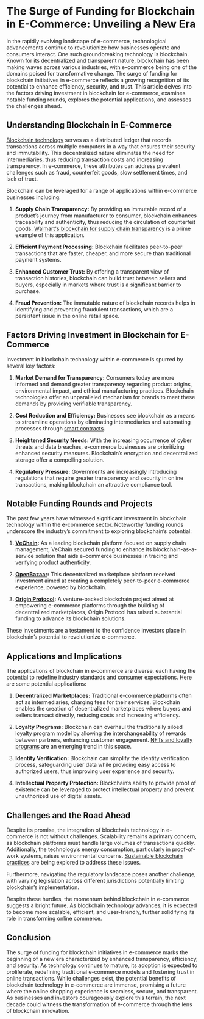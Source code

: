 # The Surge of Funding for Blockchain in E-Commerce: Unveiling a New Era

In the rapidly evolving landscape of e-commerce, technological advancements continue to revolutionize how businesses operate and consumers interact. One such groundbreaking technology is blockchain. Known for its decentralized and transparent nature, blockchain has been making waves across various industries, with e-commerce being one of the domains poised for transformative change. The surge of funding for blockchain initiatives in e-commerce reflects a growing recognition of its potential to enhance efficiency, security, and trust. This article delves into the factors driving investment in blockchain for e-commerce, examines notable funding rounds, explores the potential applications, and assesses the challenges ahead.

## Understanding Blockchain in E-Commerce

[Blockchain technology](https://www.license-token.com/wiki/what-is-blockchain) serves as a distributed ledger that records transactions across multiple computers in a way that ensures their security and immutability. This decentralized nature eliminates the need for intermediaries, thus reducing transaction costs and increasing transparency. In e-commerce, these attributes can address prevalent challenges such as fraud, counterfeit goods, slow settlement times, and lack of trust.

Blockchain can be leveraged for a range of applications within e-commerce businesses including:

1. **Supply Chain Transparency:** By providing an immutable record of a product’s journey from manufacturer to consumer, blockchain enhances traceability and authenticity, thus reducing the circulation of counterfeit goods. [Walmart's blockchain for supply chain transparency](https://www.license-token.com/wiki/walmart-s-blockchain-for-supply-chain-transparency) is a prime example of this application.

2. **Efficient Payment Processing:** Blockchain facilitates peer-to-peer transactions that are faster, cheaper, and more secure than traditional payment systems.

3. **Enhanced Customer Trust:** By offering a transparent view of transaction histories, blockchain can build trust between sellers and buyers, especially in markets where trust is a significant barrier to purchase.

4. **Fraud Prevention:** The immutable nature of blockchain records helps in identifying and preventing fraudulent transactions, which are a persistent issue in the online retail space.

## Factors Driving Investment in Blockchain for E-Commerce

Investment in blockchain technology within e-commerce is spurred by several key factors:

1. **Market Demand for Transparency:** Consumers today are more informed and demand greater transparency regarding product origins, environmental impact, and ethical manufacturing practices. Blockchain technologies offer an unparalleled mechanism for brands to meet these demands by providing verifiable transparency.

2. **Cost Reduction and Efficiency:** Businesses see blockchain as a means to streamline operations by eliminating intermediaries and automating processes through [smart contracts](https://www.license-token.com/wiki/smart-contracts-on-blockchain).

3. **Heightened Security Needs:** With the increasing occurrence of cyber threats and data breaches, e-commerce businesses are prioritizing enhanced security measures. Blockchain’s encryption and decentralized storage offer a compelling solution.

4. **Regulatory Pressure:** Governments are increasingly introducing regulations that require greater transparency and security in online transactions, making blockchain an attractive compliance tool.

## Notable Funding Rounds and Projects

The past few years have witnessed significant investment in blockchain technology within the e-commerce sector. Noteworthy funding rounds underscore the industry’s commitment to exploring blockchain’s potential:

1. **[VeChain](https://www.vechain.org):** As a leading blockchain platform focused on supply chain management, VeChain secured funding to enhance its blockchain-as-a-service solution that aids e-commerce businesses in tracing and verifying product authenticity.

2. **[OpenBazaar](https://openbazaar.org):** This decentralized marketplace platform received investment aimed at creating a completely peer-to-peer e-commerce experience, powered by blockchain.

3. **[Origin Protocol](https://www.originprotocol.com):** A venture-backed blockchain project aimed at empowering e-commerce platforms through the building of decentralized marketplaces, Origin Protocol has raised substantial funding to advance its blockchain solutions.

These investments are a testament to the confidence investors place in blockchain’s potential to revolutionize e-commerce.

## Applications and Implications

The applications of blockchain in e-commerce are diverse, each having the potential to redefine industry standards and consumer expectations. Here are some potential applications:

1. **Decentralized Marketplaces:** Traditional e-commerce platforms often act as intermediaries, charging fees for their services. Blockchain enables the creation of decentralized marketplaces where buyers and sellers transact directly, reducing costs and increasing efficiency.

2. **Loyalty Programs:** Blockchain can overhaul the traditionally siloed loyalty program model by allowing the interchangeability of rewards between partners, enhancing customer engagement. [NFTs and loyalty programs](https://www.license-token.com/wiki/nft-and-loyalty-programs) are an emerging trend in this space.

3. **Identity Verification:** Blockchain can simplify the identity verification process, safeguarding user data while providing easy access to authorized users, thus improving user experience and security.

4. **Intellectual Property Protection:** Blockchain’s ability to provide proof of existence can be leveraged to protect intellectual property and prevent unauthorized use of digital assets.

## Challenges and the Road Ahead

Despite its promise, the integration of blockchain technology in e-commerce is not without challenges. Scalability remains a primary concern, as blockchain platforms must handle large volumes of transactions quickly. Additionally, the technology’s energy consumption, particularly in proof-of-work systems, raises environmental concerns. [Sustainable blockchain practices](https://www.license-token.com/wiki/sustainable-blockchain-practices) are being explored to address these issues.

Furthermore, navigating the regulatory landscape poses another challenge, with varying legislation across different jurisdictions potentially limiting blockchain’s implementation.

Despite these hurdles, the momentum behind blockchain in e-commerce suggests a bright future. As blockchain technology advances, it is expected to become more scalable, efficient, and user-friendly, further solidifying its role in transforming online commerce.

## Conclusion

The surge of funding for blockchain initiatives in e-commerce marks the beginning of a new era characterized by enhanced transparency, efficiency, and security. As technology continues to mature, its adoption is expected to proliferate, redefining traditional e-commerce models and fostering trust in online transactions. While challenges exist, the potential benefits of blockchain technology in e-commerce are immense, promising a future where the online shopping experience is seamless, secure, and transparent. As businesses and investors courageously explore this terrain, the next decade could witness the transformation of e-commerce through the lens of blockchain innovation.